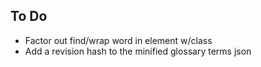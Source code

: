 ## To Do
- Factor out find/wrap word in element w/class
- Add a revision hash to the minified glossary terms json
